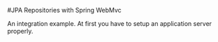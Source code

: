 #JPA Repositories with Spring WebMvc

An integration example. At first you have to setup an application server properly.
